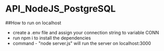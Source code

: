 # API_NodeJS_PostgreSQL

##How to run on localhost
- create a .env file and assign your connection string to variable CONN
- run npm i to install the dependencies
- command - "node server.js" will run the server on localhost:3000 
